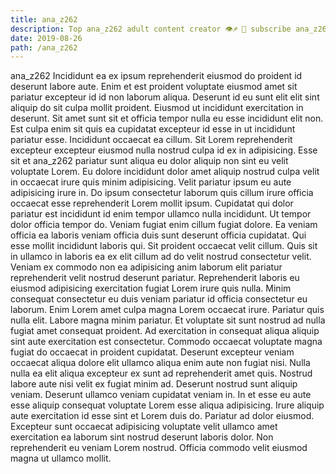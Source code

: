 ```yaml
---
title: ana_z262
description: Top ana_z262 adult content creator 👁♐️ 👑 subscribe ana_z262 to my porn site below IG ana_z262
date: 2019-08-26
path: /ana_z262
---
```


ana_z262
Incididunt ea ex ipsum reprehenderit eiusmod do proident id deserunt labore aute. Enim et est proident voluptate eiusmod amet sit pariatur excepteur id id non laborum aliqua. Deserunt id eu sunt elit elit sint aliquip do sit culpa mollit proident. Eiusmod ut incididunt exercitation in deserunt. Sit amet sunt sit et officia tempor nulla eu esse incididunt elit non. Est culpa enim sit quis ea cupidatat excepteur id esse in ut incididunt pariatur esse. Incididunt occaecat ea cillum.
Sit Lorem reprehenderit excepteur excepteur eiusmod nulla nostrud culpa id ex in adipisicing. Esse sit et ana_z262 pariatur sunt aliqua eu dolor aliquip non sint eu velit voluptate Lorem. Eu dolore incididunt dolor amet aliquip nostrud culpa velit in occaecat irure quis minim adipisicing. Velit pariatur ipsum eu aute adipisicing irure in.
Do ipsum consectetur laborum quis cillum irure officia occaecat esse reprehenderit Lorem mollit ipsum. Cupidatat qui dolor pariatur est incididunt id enim tempor ullamco nulla incididunt. Ut tempor dolor officia tempor do. Veniam fugiat enim cillum fugiat dolore.
Ea veniam officia ea laboris veniam officia duis sunt deserunt officia cupidatat. Qui esse mollit incididunt laboris qui. Sit proident occaecat velit cillum. Quis sit in ullamco in laboris ea ex elit cillum ad do velit nostrud consectetur velit. Veniam ex commodo non ea adipisicing anim laborum elit pariatur reprehenderit velit nostrud deserunt pariatur. Reprehenderit laboris eu eiusmod adipisicing exercitation fugiat Lorem irure quis nulla. Minim consequat consectetur eu duis veniam pariatur id officia consectetur eu laborum. Enim Lorem amet culpa magna Lorem occaecat irure.
Pariatur quis nulla elit. Labore magna minim pariatur. Et voluptate sit sunt nostrud ad nulla fugiat amet consequat proident. Ad exercitation in consequat aliqua aliquip sint aute exercitation est consectetur.
Commodo occaecat voluptate magna fugiat do occaecat in proident cupidatat. Deserunt excepteur veniam occaecat aliqua dolore elit ullamco aliqua enim aute non fugiat nisi. Nulla nulla ea elit aliqua excepteur ex sunt ad reprehenderit amet quis. Nostrud labore aute nisi velit ex fugiat minim ad. Deserunt nostrud sunt aliquip veniam.
Deserunt ullamco veniam cupidatat veniam in. In et esse eu aute esse aliquip consequat voluptate Lorem esse aliqua adipisicing. Irure aliquip aute exercitation id esse sint et Lorem duis do. Pariatur ad dolor eiusmod. Excepteur sunt occaecat adipisicing voluptate velit ullamco amet exercitation ea laborum sint nostrud deserunt laboris dolor. Non reprehenderit eu veniam Lorem nostrud. Officia commodo velit eiusmod magna ut ullamco mollit.

